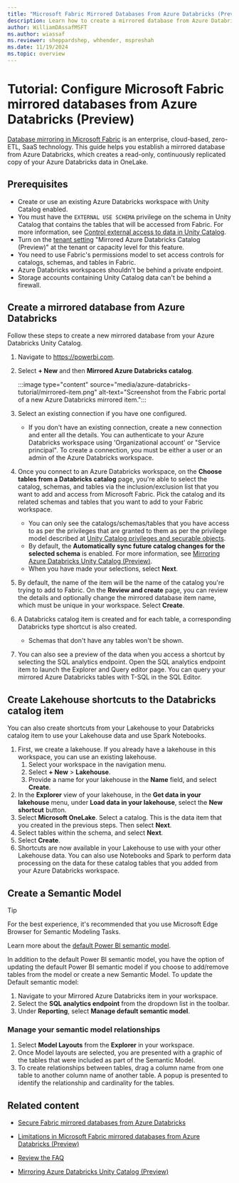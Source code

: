 ```yaml
---
title: "Microsoft Fabric Mirrored Databases From Azure Databricks (Preview) Tutorial"
description: Learn how to create a mirrored database from Azure Databricks in Microsoft Fabric.
author: WilliamDAssafMSFT
ms.author: wiassaf
ms.reviewer: sheppardshep, whhender, mspreshah
ms.date: 11/19/2024
ms.topic: overview
---
```


# Tutorial: Configure Microsoft Fabric mirrored databases from Azure Databricks (Preview)

[Database mirroring in Microsoft Fabric](overview.md) is an enterprise, cloud-based, zero-ETL, SaaS technology. This guide helps you establish a mirrored database from Azure Databricks, which creates a read-only, continuously replicated copy of your Azure Databricks data in OneLake.

## Prerequisites

- Create or use an existing Azure Databricks workspace with Unity Catalog enabled.
- You must have the `EXTERNAL USE SCHEMA` privilege on the schema in Unity Catalog that contains the tables that will be accessed from Fabric. For more information, see [Control external access to data in Unity Catalog](/azure/databricks/data-governance/unity-catalog/access-open-api).
- Turn on the [tenant setting](/fabric/admin/tenant-settings-index) "Mirrored Azure Databricks Catalog (Preview)" at the tenant or capacity level for this feature.
- You need to use Fabric's permissions model to set access controls for catalogs, schemas, and tables in Fabric.
- Azure Databricks workspaces shouldn't be behind a private endpoint.
- Storage accounts containing Unity Catalog data can't be behind a firewall.

## Create a mirrored database from Azure Databricks

Follow these steps to create a new mirrored database from your Azure Databricks Unity Catalog.

1. Navigate to https://powerbi.com.
1. Select **+ New** and then **Mirrored Azure Databricks catalog**.

   :::image type="content" source="media/azure-databricks-tutorial/mirrored-item.png" alt-text="Screenshot from the Fabric portal of a new Azure Databricks mirrored item.":::

1. Select an existing connection if you have one configured.
   - If you don't have an existing connection, create a new connection and enter all the details. You can authenticate to your Azure Databricks workspace using 'Organizational account' or "Service principal". To create a connection, you must be either a user or an admin of the Azure Databricks workspace.
1. Once you connect to an Azure Databricks workspace, on the **Choose tables from a Databricks catalog** page, you're able to select the catalog, schemas, and tables via the inclusion/exclusion list that you want to add and access from Microsoft Fabric. Pick the catalog and its related schemas and tables that you want to add to your Fabric workspace.
   - You can only see the catalogs/schemas/tables that you have access to as per the privileges that are granted to them as per the privilege model described at [Unity Catalog privileges and securable objects](/azure/databricks/data-governance/unity-catalog/manage-privileges/privileges).
   - By default, the **Automatically sync future catalog changes for the selected schema** is enabled. For more information, see [Mirroring Azure Databricks Unity Catalog (Preview)](azure-databricks.md#metadata-sync).
   - When you have made your selections, select **Next**.
1. By default, the name of the item will be the name of the catalog you're trying to add to Fabric. On the **Review and create** page, you can review the details and optionally change the mirrored database item name, which must be unique in your workspace. Select **Create**.
1. A Databricks catalog item is created and for each table, a corresponding Databricks type shortcut is also created.
   - Schemas that don't have any tables won't be shown.
1. You can also see a preview of the data when you access a shortcut by selecting the SQL analytics endpoint. Open the SQL analytics endpoint item to launch the Explorer and Query editor page. You can query your mirrored Azure Databricks tables with T-SQL in the SQL Editor.

## Create Lakehouse shortcuts to the Databricks catalog item

You can also create shortcuts from your Lakehouse to your Databricks catalog item to use your Lakehouse data and use Spark Notebooks.

1. First, we create a lakehouse. If you already have a lakehouse in this workspace, you can use an existing lakehouse.
   1. Select your workspace in the navigation menu.
   1. Select **+ New** > **Lakehouse**.
   1. Provide a name for your lakehouse in the **Name** field, and select **Create**.
1. In the **Explorer** view of your lakehouse, in the **Get data in your lakehouse** menu, under **Load data in your lakehouse**, select the **New shortcut** button.
1. Select **Microsoft OneLake**. Select a catalog. This is the data item that you created in the previous steps. Then select **Next**.
1. Select tables within the schema, and select **Next**.
1. Select **Create**.
1. Shortcuts are now available in your Lakehouse to use with your other Lakehouse data. You can also use Notebooks and Spark to perform data processing on the data for these catalog tables that you added from your Azure Databricks workspace.

## Create a Semantic Model

> [!TIP]
> For the best experience, it's recommended that you use Microsoft Edge Browser for Semantic Modeling Tasks.

Learn more about the [default Power BI semantic model](../../data-warehouse/semantic-models.md#understand-whats-in-the-default-power-bi-semantic-model).

In addition to the default Power BI semantic model, you have the option of updating the default Power BI semantic model if you choose to add/remove tables from the model or create a new Semantic Model. To update the Default semantic model:

1. Navigate to your Mirrored Azure Databricks item in your workspace.
1. Select the **SQL analytics endpoint** from the dropdown list in the toolbar.
1. Under **Reporting**, select **Manage default semantic model**.

### Manage your semantic model relationships

1. Select **Model Layouts** from the **Explorer** in your workspace.
1. Once Model layouts are selected, you are presented with a graphic of the tables that were included as part of the Semantic Model.
1. To create relationships between tables, drag a column name from one table to another column name of another table. A popup is presented to identify the relationship and cardinality for the tables.

## Related content

- [Secure Fabric mirrored databases from Azure Databricks](azure-databricks-security.md)
- [Limitations in Microsoft Fabric mirrored databases from Azure Databricks (Preview)](azure-databricks-limitations.md)
- [Review the FAQ](azure-databricks-faq.yml)

- [Mirroring Azure Databricks Unity Catalog (Preview)](azure-databricks.md)

